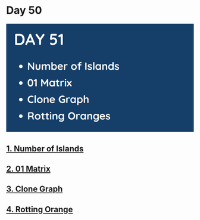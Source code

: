 # Day 50

![](../images/day51.png)

## [1. Number of Islands](200.%20Number%20of%20Islands.md)

## [2. 01 Matrix](542.%2001%20Matrix.md)

## [3. Clone Graph](133.%20Clone%20Graph.md)

## [4. Rotting Orange](994.%20Rotting%20Oranges.md)